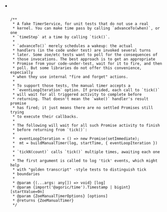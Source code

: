 - ```
  
  
  
  /**
   * A fake TimerService, for unit tests that do not use a real
   * kernel. You can make time pass by calling `advanceTo(when)`, or one
   * `timeStep` at a time by calling `tick()`.
   *
   * `advanceTo()` merely schedules a wakeup: the actual
   * handlers (in the code under test) are invoked several turns
   * later. Some zoe/etc tests want to poll for the consequences of
   * those invocations. The best approach is to get an appropriate
   * Promise from your code-under-test, wait for it to fire, and then
   * poll. But some libraries do not offer this convenience, especially
   * when they use internal "fire and forget" actions.
   *
   * To support those tests, the manual timer accepts a
   * `eventLoopIteration` option. If provided, each call to `tick()`
   * will wait for all triggered activity to complete before
   * returning. That doesn't mean the `wake()` handler's result promise
   * has fired; it just means there are no settled Promises still trying
   * to execute their callbacks.
   *
   * The following will wait for all such Promise activity to finish
   * before returning from `tick()`:
   *
   *  eventLoopIteration = () => new Promise(setImmediate);
   *  mt = buildManualTimer(log, startTime, { eventLoopIteration })
   *
   * `tickN(count)` calls `tick()` multiple times, awaiting each one
   *
   * The first argument is called to log 'tick' events, which might help
   * with "golden transcript" -style tests to distinguish tick
   * boundaries
   *
   * @param {(...args: any[]) => void} [log]
   * @param {import('@agoric/time').Timestamp | bigint} [startValue=0n]
   * @param {ZoeManualTimerOptions} [options]
   * @returns {ZoeManualTimer}
   */
  
  
  ```